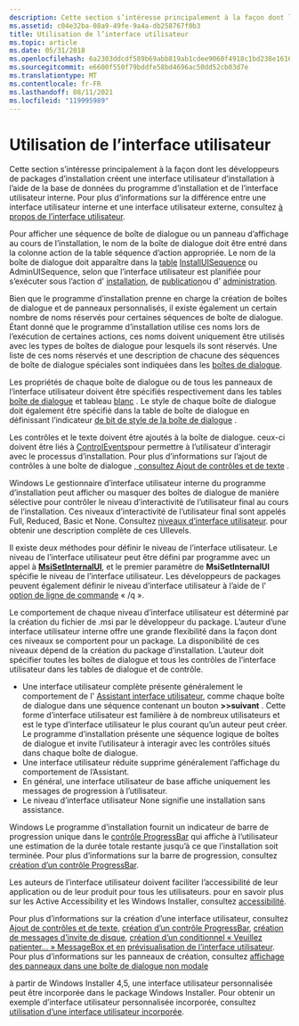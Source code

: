 ```yaml
---
description: Cette section s’intéresse principalement à la façon dont les développeurs de packages d’installation créent une interface utilisateur d’installation à l’aide de la base de données du programme d’installation et de l’interface utilisateur interne.
ms.assetid: c04e32ba-08a9-49fe-9a4a-db258767f0b3
title: Utilisation de l’interface utilisateur
ms.topic: article
ms.date: 05/31/2018
ms.openlocfilehash: 6a2303ddcdf589b69abb819ab1cdee9060f4918c1bd238e161677da7987300bf
ms.sourcegitcommit: e6600f550f79bddfe58bd4696ac50dd52cb03d7e
ms.translationtype: MT
ms.contentlocale: fr-FR
ms.lasthandoff: 08/11/2021
ms.locfileid: "119995989"
---
```

# <a name="using-the-user-interface"></a>Utilisation de l’interface utilisateur

Cette section s’intéresse principalement à la façon dont les développeurs de packages d’installation créent une interface utilisateur d’installation à l’aide de la base de données du programme d’installation et de l’interface utilisateur interne. Pour plus d’informations sur la différence entre une interface utilisateur interne et une interface utilisateur externe, consultez [à propos de l’interface utilisateur](about-the-user-interface.md).

Pour afficher une séquence de boîte de dialogue ou un panneau d’affichage au cours de l’installation, le nom de la boîte de dialogue doit être entré dans la colonne action de la table séquence d’action appropriée. Le nom de la boîte de dialogue doit apparaître dans la [table](adminuisequence-table.md) [InstallUISequence](installuisequence-table.md) ou AdminUISequence, selon que l’interface utilisateur est planifiée pour s’exécuter sous l’action d' [installation](install-action.md), de [publication](advertise-action.md)ou d' [administration](admin-action.md).

Bien que le programme d’installation prenne en charge la création de boîtes de dialogue et de panneaux personnalisés, il existe également un certain nombre de noms réservés pour certaines séquences de boîte de dialogue. Étant donné que le programme d’installation utilise ces noms lors de l’exécution de certaines actions, ces noms doivent uniquement être utilisés avec les types de boîtes de dialogue pour lesquels ils sont réservés. Une liste de ces noms réservés et une description de chacune des séquences de boîte de dialogue spéciales sont indiquées dans les [boîtes de dialogue](dialog-boxes.md).

Les propriétés de chaque boîte de dialogue ou de tous les panneaux de l’interface utilisateur doivent être spécifiés respectivement dans les tables [boîte de dialogue](dialog-table.md) et tableau [blanc](billboard-table.md) . Le style de chaque boîte de dialogue doit également être spécifié dans la table de boîte de dialogue en définissant l’indicateur [de bit de style de la boîte de dialogue](dialog-style-bits.md) .

Les contrôles et le texte doivent être ajoutés à la boîte de dialogue. ceux-ci doivent être liés à [ControlEvents](controlevent-overview.md)pour permettre à l’utilisateur d’interagir avec le processus d’installation. Pour plus d’informations sur l’ajout de contrôles à une boîte de dialogue [, consultez Ajout de contrôles et de texte](adding-controls-and-text.md) .

Windows Le gestionnaire d’interface utilisateur interne du programme d’installation peut afficher ou masquer des boîtes de dialogue de manière sélective pour contrôler le niveau d’interactivité de l’utilisateur final au cours de l’installation. Ces niveaux d’interactivité de l’utilisateur final sont appelés Full, Reduced, Basic et None. Consultez [niveaux d’interface utilisateur](user-interface-levels.md). pour obtenir une description complète de ces UIlevels.

Il existe deux méthodes pour définir le niveau de l’interface utilisateur. Le niveau de l’interface utilisateur peut être défini par programme avec un appel à [**MsiSetInternalUI**](/windows/desktop/api/Msi/nf-msi-msisetinternalui), et le premier paramètre de **MsiSetInternalUI** spécifie le niveau de l’interface utilisateur. Les développeurs de packages peuvent également définir le niveau d’interface utilisateur à l’aide de l' [option de ligne de commande](command-line-options.md) « /q ».

Le comportement de chaque niveau d’interface utilisateur est déterminé par la création du fichier de .msi par le développeur du package. L’auteur d’une interface utilisateur interne offre une grande flexibilité dans la façon dont ces niveaux se comportent pour un package. La disponibilité de ces niveaux dépend de la création du package d’installation. L’auteur doit spécifier toutes les boîtes de dialogue et tous les contrôles de l’interface utilisateur dans les tables de dialogue et de contrôle.

-   Une interface utilisateur complète présente généralement le comportement de l' [Assistant interface utilisateur](user-interface-wizard-behavior.md), comme chaque boîte de dialogue dans une séquence contenant un bouton **>>suivant** . Cette forme d’interface utilisateur est familière à de nombreux utilisateurs et est le type d’interface utilisateur le plus courant qu’un auteur peut créer. Le programme d’installation présente une séquence logique de boîtes de dialogue et invite l’utilisateur à interagir avec les contrôles situés dans chaque boîte de dialogue.
-   Une interface utilisateur réduite supprime généralement l’affichage du comportement de l’Assistant.
-   En général, une interface utilisateur de base affiche uniquement les messages de progression à l’utilisateur.
-   Le niveau d’interface utilisateur None signifie une installation sans assistance.

Windows Le programme d’installation fournit un indicateur de barre de progression unique dans le [contrôle ProgressBar](progressbar-control.md) qui affiche à l’utilisateur une estimation de la durée totale restante jusqu’à ce que l’installation soit terminée. Pour plus d’informations sur la barre de progression, consultez [création d’un contrôle ProgressBar](authoring-a-progressbar-control.md).

Les auteurs de l’interface utilisateur doivent faciliter l’accessibilité de leur application ou de leur produit pour tous les utilisateurs. pour en savoir plus sur les Active Accessibility et les Windows Installer, consultez [accessibilité](accessibility.md).

Pour plus d’informations sur la création d’une interface utilisateur, consultez [Ajout de contrôles et de texte](adding-controls-and-text.md), [création d’un contrôle ProgressBar](authoring-a-progressbar-control.md), [création de messages d’invite de disque](authoring-disk-prompt-messages.md), [création d’un conditionnel « Veuillez patienter... » MessageBox et en](authoring-a-conditional-please-wait-------message-box.md) [prévisualisation de l’interface utilisateur](previewing-the-user-interface.md). Pour plus d’informations sur les panneaux de création, consultez [affichage des panneaux dans une boîte de dialogue non modale](displaying-billboards-on-a-modeless-dialog.md)

à partir de Windows Installer 4,5, une interface utilisateur personnalisée peut être incorporée dans le package Windows Installer. Pour obtenir un exemple d’interface utilisateur personnalisée incorporée, consultez [utilisation d’une interface utilisateur incorporée](using-an-embedded-ui.md).

 

 



